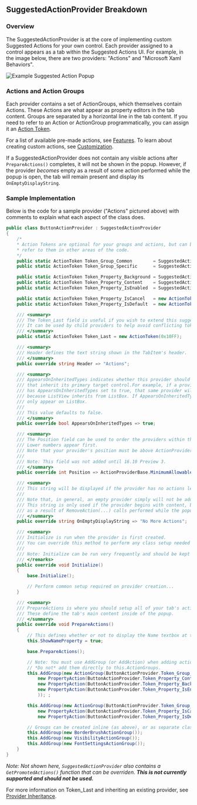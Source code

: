 ## SuggestedActionProvider Breakdown

### Overview

The SuggestedActionProvider is at the core of implementing custom Suggested Actions for your own control. Each provider assigned to a control appears as a tab within the Suggested Actions UI. For example, in the image below, there are two providers: "Actions" and  "Microsoft Xaml Behaviors".

![Example Suggested Action Popup](xaml-suggested-actions.png)

### Actions and Action Groups

Each provider contains a set of ActionGroups, which themselves contain Actions. These Actions are what appear as property editors in the tab content. Groups are separated by a horizontal line in the tab content. If you need to refer to an Action or ActionGroup programmatically, you can assign it an [Action Token](./xaml-designer-suggested-actions-extensibility-tokens.md).

For a list of available pre-made actions, see [Features](./xaml-designer-suggested-actions-extensibility-features.md). To learn about creating custom actions, see [Customization](./xaml-designer-suggested-actions-extensibility-customization.md).

If a SuggestedActionProvider does not contain any visible actions after `PrepareActions()` completes, it will not be shown in the popup. However, if the provider _becomes_ empty as a result of some action performed while the popup is open, the tab will remain present and display its `OnEmptyDisplayString`.

### Sample Implementation

Below is the code for a sample provider ("Actions" pictured above) with comments to explain what each aspect of the class does.
```cs
public class ButtonActionProvider : SuggestedActionProvider
{
    /*
    * Action Tokens are optional for your groups and actions, but can be useful if you need to
    * refer to them in other areas of the code.
    */
    public static ActionToken Token_Group_Common        = SuggestedActionProviderTokens.Token_Group_Common;
    public static ActionToken Token_Group_Specific      = SuggestedActionProviderTokens.Token_Group_Specific;

    public static ActionToken Token_Property_Background = SuggestedActionProviderTokens.Token_Property_Background;
    public static ActionToken Token_Property_Content    = SuggestedActionProviderTokens.Token_Property_Content;
    public static ActionToken Token_Property_IsEnabled  = SuggestedActionProviderTokens.Token_Property_IsEnabled;

    public static ActionToken Token_Property_IsCancel   = new ActionToken(0x1001);
    public static ActionToken Token_Property_IsDefault  = new ActionToken(0x1002);

    /// <summary>
    /// The Token_Last field is useful if you wish to extend this suggested action provider.
    /// It can be used by child providers to help avoid conflicting token values.
    /// </summary>
    public static ActionToken Token_Last = new ActionToken(0x10FF);

    /// <summary>
    /// Header defines the text string shown in the TabItem's header.
    /// </summary>
    public override string Header => "Actions";

    /// <summary>
    /// AppearsOnInheritedTypes indicates whether this provider should be added to controls
    /// that inherit its primary target control.For example, if a provider on a WPF ListBox
    /// has AppearsOnInheritedTypes set to true, that same provider will appear on WPF ListViews,
    /// because ListView inherits from ListBox. If AppearsOnInheritedTypes is set to false, it will
    /// only appear on ListBox.
    ///
    /// This value defaults to false.
    /// </summary>
    public override bool AppearsOnInheritedTypes => true;

    /// <summary>
    /// The Position field can be used to order the providers within the Tab View.
    /// Lower numbers appear first.
    /// Note that your provider's position must be above ActionProviderBase.MinimumAllowablePosition or it will be ignored.
    /// 
    /// Note: This field was not added until 16.10 Preview 3.
    /// </summary>
    public override int Position => ActionProviderBase.MinimumAllowablePosition + 1;

    /// <summary>
    /// This string will be displayed if the provider has no actions left to display.
    ///
    /// Note that, in general, an empty provider simply will not be added as a tab.
    /// This string is only used if the provider begins with content, but becomes empty
    /// as a result of RemoveAction(...) calls performed while the popup is open.
    /// </summary>
    public override string OnEmptyDisplayString => "No More Actions";

    /// <summary>
    /// Initialize is run when the provider is first created.
    /// You can override this method to perform any class setup needed before other methods are run.
    ///
    /// Note: Initialize can be run very frequently and should be kept as lightweight as possible.
    /// </remarks>
    public override void Initialize()
    {
        base.Initialize();

        // Perform common setup required on provider creation...
    }

    /// <summary>
    /// PrepareActions is where you should setup all of your tab's action groups and actions.
    /// These define the tab's main content inside of the popup.
    /// </summary>
    public override void PrepareActions()
    {
        // This defines whether or not to display the Name textbox at the top of the tab  (defaults to false)
        this.ShowNameProperty = true;

        base.PrepareActions();

        // Note: You must use AddGroup (or AddAction) when adding actions to your provider.
        // *Do not* add them directly to this.ActionGroups.
        this.AddGroup(new ActionGroup(ButtonActionProvider.Token_Group_Common,
            new PropertyAction(ButtonActionProvider.Token_Property_Content, "Content"),
            new PropertyAction(ButtonActionProvider.Token_Property_Background, "Background"),
            new PropertyAction(ButtonActionProvider.Token_Property_IsEnabled, "IsEnabled")
            )); ;

        this.AddGroup(new ActionGroup(ButtonActionProvider.Token_Group_Specific,
            new PropertyAction(ButtonActionProvider.Token_Property_IsCancel, "IsCancel"),
            new PropertyAction(ButtonActionProvider.Token_Property_IsDefault, "IsDefault")));

        // Groups can be created inline (as above), or as separate classes that extend ActionGroup (as below).
        this.AddGroup(new BorderBrushActionGroup());
        this.AddGroup(new VisibilityActionGroup());
        this.AddGroup(new FontSettingsActionGroup());
    }
}
```
*Note: Not shown here, `SuggestedActionProvider` also contains a` GetPromotedActions()` function that can be overriden. **This is not currently supported and should not be used.***

For more information on Token_Last and inheriting an existing provider, see [Provider Inheritance](./xaml-designer-suggested-actions-provider-inheritance.md).